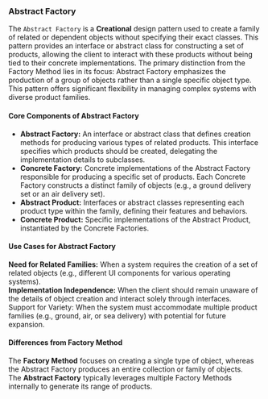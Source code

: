 ### Abstract Factory
The `Abstract Factory` is a **Creational** design pattern used to create a family of related or dependent objects without specifying their exact classes. This pattern provides an interface or abstract class for constructing a set of products, allowing the client to interact with these products without being tied to their concrete implementations. The primary distinction from the Factory Method lies in its focus: Abstract Factory emphasizes the production of a group of objects rather than a single specific object type. This pattern offers significant flexibility in managing complex systems with diverse product families.

#### Core Components of Abstract Factory
- **Abstract Factory:** An interface or abstract class that defines creation methods for producing various types of related products. This interface specifies which products should be created, delegating the implementation details to subclasses.  
- **Concrete Factory:** Concrete implementations of the Abstract Factory responsible for producing a specific set of products. Each Concrete Factory constructs a distinct family of objects (e.g., a ground delivery set or an air delivery set).  
- **Abstract Product:** Interfaces or abstract classes representing each product type within the family, defining their features and behaviors.  
- **Concrete Product:** Specific implementations of the Abstract Product, instantiated by the Concrete Factories.  

#### Use Cases for Abstract Factory
**Need for Related Families:** When a system requires the creation of a set of related objects (e.g., different UI components for various operating systems).  
**Implementation Independence:** When the client should remain unaware of the details of object creation and interact solely through interfaces.  
Support for Variety: When the system must accommodate multiple product families (e.g., ground, air, or sea delivery) with potential for future expansion.  

#### Differences from Factory Method
The **Factory Method** focuses on creating a single type of object, whereas the Abstract Factory produces an entire collection or family of objects.  
The **Abstract Factory** typically leverages multiple Factory Methods internally to generate its range of products.
